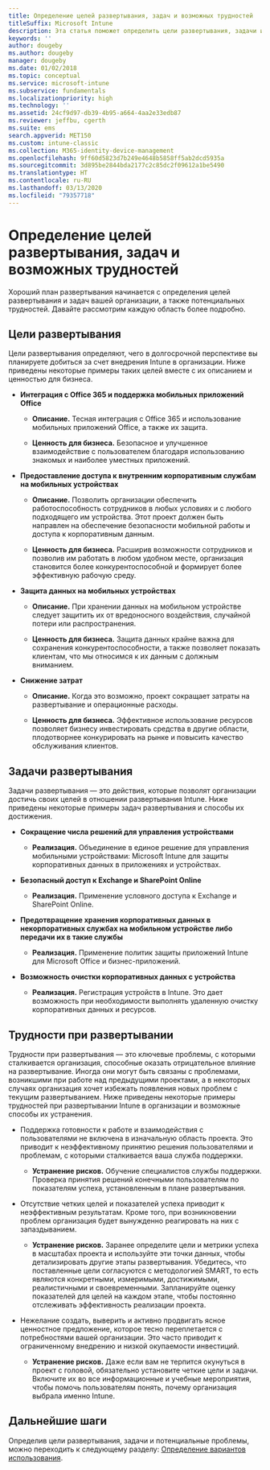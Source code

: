 ```yaml
---
title: Определение целей развертывания, задач и возможных трудностей
titleSuffix: Microsoft Intune
description: Эта статья поможет определить цели развертывания, задачи и возможные трудности для внедрения Microsoft Intune с использованием только облачной среды.
keywords: ''
author: dougeby
ms.author: dougeby
manager: dougeby
ms.date: 01/02/2018
ms.topic: conceptual
ms.service: microsoft-intune
ms.subservice: fundamentals
ms.localizationpriority: high
ms.technology: ''
ms.assetid: 24cf9d97-db39-4b95-a664-4aa2e33edb87
ms.reviewer: jeffbu, cgerth
ms.suite: ems
search.appverid: MET150
ms.custom: intune-classic
ms.collection: M365-identity-device-management
ms.openlocfilehash: 9ff60d5823d7b249e4648b5858ff5ab2dcd5935a
ms.sourcegitcommit: 3d895be2844bda2177c2c85dc2f09612a1be5490
ms.translationtype: HT
ms.contentlocale: ru-RU
ms.lasthandoff: 03/13/2020
ms.locfileid: "79357718"
---
```

# <a name="determine-deployment-goals-objectives-and-challenges"></a>Определение целей развертывания, задач и возможных трудностей

Хороший план развертывания начинается с определения целей развертывания и задач вашей организации, а также потенциальных трудностей. Давайте рассмотрим каждую область более подробно.

## <a name="deployment-goals"></a>Цели развертывания

Цели развертывания определяют, чего в долгосрочной перспективе вы планируете добиться за счет внедрения Intune в организации. Ниже приведены некоторые примеры таких целей вместе с их описанием и ценностью для бизнеса.

- **Интеграция с Office 365 и поддержка мобильных приложений Office**

  - **Описание.** Тесная интеграция с Office 365 и использование мобильных приложений Office, а также их защита.

  - **Ценность для бизнеса.** Безопасное и улучшенное взаимодействие с пользователем благодаря использованию знакомых и наиболее уместных приложений.

- **Предоставление доступа к внутренним корпоративным службам на мобильных устройствах**

  - **Описание.** Позволить организации обеспечить работоспособность сотрудников в любых условиях и с любого подходящего им устройства. Этот проект должен быть направлен на обеспечение безопасности мобильной работы и доступа к корпоративным данным.

  - **Ценность для бизнеса.** Расширив возможности сотрудников и позволив им работать в любом удобном месте, организация становится более конкурентоспособной и формирует более эффективную рабочую среду.

- **Защита данных на мобильных устройствах**

  - **Описание.** При хранении данных на мобильном устройстве следует защитить их от вредоносного воздействия, случайной потери или распространения.

  - **Ценность для бизнеса.** Защита данных крайне важна для сохранения конкурентоспособности, а также позволяет показать клиентам, что мы относимся к их данным с должным вниманием.

- **Снижение затрат**

  - **Описание.** Когда это возможно, проект сокращает затраты на развертывание и операционные расходы.

  - **Ценность для бизнеса.** Эффективное использование ресурсов позволяет бизнесу инвестировать средства в другие области, плодотворнее конкурировать на рынке и повысить качество обслуживания клиентов.

## <a name="deployment-objectives"></a>Задачи развертывания

Задачи развертывания — это действия, которые позволят организации достичь своих целей в отношении развертывания Intune. Ниже приведены некоторые примеры задач развертывания и способы их достижения.

- **Сокращение числа решений для управления устройствами**

  - **Реализация.** Объединение в единое решение для управления мобильными устройствами: Microsoft Intune для защиты корпоративных данных в приложениях и устройствах.

- **Безопасный доступ к Exchange и SharePoint Online**

  - **Реализация.** Применение условного доступа к Exchange и SharePoint Online.

- **Предотвращение хранения корпоративных данных в некорпоративных службах на мобильном устройстве либо передачи их в такие службы**

  - **Реализация.** Применение политик защиты приложений Intune для Microsoft Office и бизнес-приложений.

- **Возможность очистки корпоративных данных с устройства**

  - **Реализация.** Регистрация устройств в Intune. Это дает возможность при необходимости выполнять удаленную очистку корпоративных данных и ресурсов.

## <a name="deployment-challenges"></a>Трудности при развертывании

Трудности при развертывания — это ключевые проблемы, с которыми сталкивается организация, способные оказать отрицательное влияние на развертывание. Иногда они могут быть связаны с проблемами, возникшими при работе над предыдущими проектами, а в некоторых случаях организация хочет избежать появления новых проблем с текущим развертыванием. Ниже приведены некоторые примеры трудностей при развертывании Intune в организации и возможные способы их устранения.

- Поддержка готовности к работе и взаимодействия с пользователями не включена в изначальную область проекта. Это приводит к неэффективному принятию решения пользователями и проблемам, с которыми сталкивается ваша служба поддержки.

  - **Устранение рисков.** Обучение специалистов службы поддержки. Проверка принятия решений конечными пользователям по показателям успеха, установленным в плане развертывания.

- Отсутствие четких целей и показателей успеха приводит к неэффективным результатам. Кроме того, при возникновении проблем организация будет вынужденно реагировать на них с запаздыванием.

  - **Устранение рисков.** Заранее определите цели и метрики успеха в масштабах проекта и используйте эти точки данных, чтобы детализировать другие этапы развертывания. Убедитесь, что поставленные цели согласуются с методологией SMART, то есть являются конкретными, измеримыми, достижимыми, реалистичными и своевременными. Запланируйте оценку показателей для целей на каждом этапе, чтобы постоянно отслеживать эффективность реализации проекта.

- Нежелание создать, выверить и активно продвигать ясное ценностное предложение, которое тесно переплетается с потребностями вашей организации. Это часто приводит к ограниченному внедрению и низкой окупаемости инвестиций.

  - **Устранение рисков.** Даже если вам не терпится окунуться в проект с головой, обязательно установите четкие цели и задачи. Включите их во все информационные и учебные мероприятия, чтобы помочь пользователям понять, почему организация выбрала именно Intune.

## <a name="next-steps"></a>Дальнейшие шаги

Определив цели развертывания, задачи и потенциальные проблемы, можно переходить к следующему разделу: [Определение вариантов использования](planning-guide-scenarios.md).
